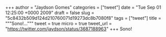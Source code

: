 
+++
author = "Jaydson Gomes"
categories = ["tweet"]
date = "Tue Sep 01 12:25:00 +0000 2009"
draft = false
slug = "5c8432b509d124d210760071d19273dc8b7080f8"
tags = ["tweet"]
title = """Sono!..."""
tweet = true
micro = true
tweet_url = "https://twitter.com/jaydson/status/3687188963"
+++
Sono!
